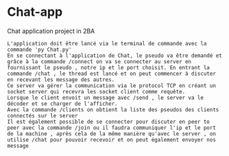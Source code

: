 # Chat-app
Chat application project in 2BA

	L'application doit être lancé via le terminal de commande avec la commande 'py Chat.py'
	En se connectant à l'application de Chat, le pseudo va être demandé et grâce à la commande /connect on va se connecter au server en fournissant le pseudo , notre ip et le port choisit. En entrant la commande /chat , le thread est lancé et on peut commencer à discuter en recevant les message des autres.
	Ce server va gérer la communication via le protocol TCP en créant un socket server qui recevra les socket client comme requête.
	Lorsque le client envoit un message avec /send , le server va le décoder et se charger de l'afficher.
	Avec la commande /clients on obtient la liste des pseudos des clients connectés sur le server
	Il est également possible de se connecter pour discuter en peer to peer avec la commande /join ou il faudra communiquer l'ip et le port de la machine , après cela de la même manière qu'avec le server , on utilise /chat pour pouvoir recevoir et on peut également envoyer nos message

